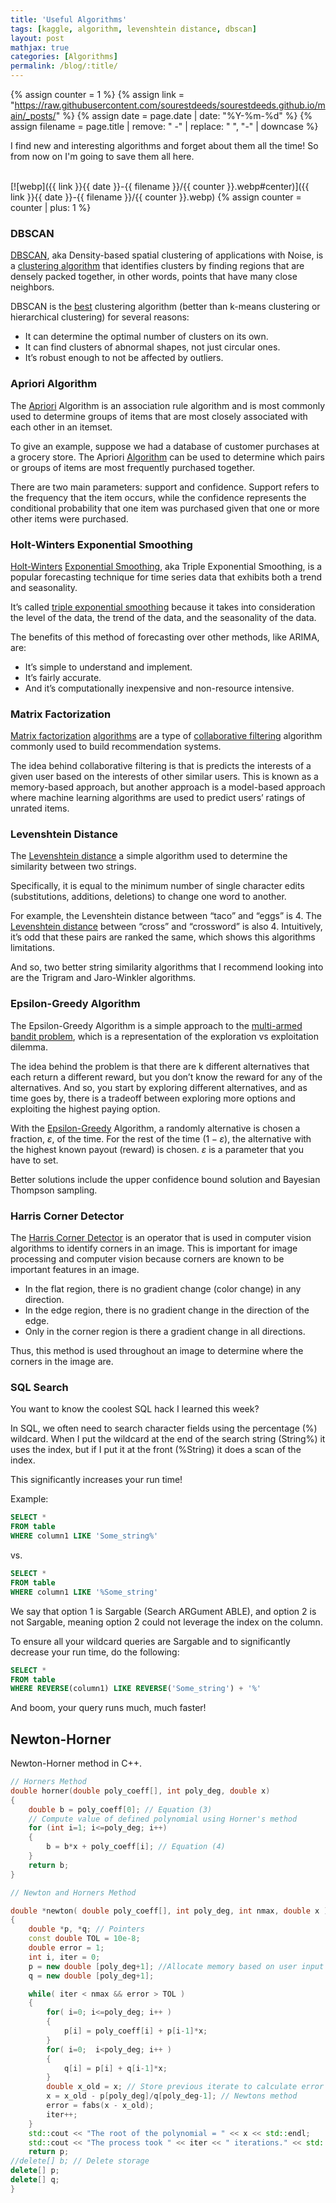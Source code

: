 ```yaml
---
title: 'Useful Algorithms'
tags: [kaggle, algorithm, levenshtein distance, dbscan]
layout: post
mathjax: true
categories: [Algorithms]
permalink: /blog/:title/
---
```


{% assign counter = 1 %}
{% assign link = "https://raw.githubusercontent.com/sourestdeeds/sourestdeeds.github.io/main/_posts/" %}
{% assign date = page.date | date: "%Y-%m-%d" %}
{% assign filename = page.title | remove: " -" | replace: " ", "-" | downcase %}

I find new and interesting algorithms and forget about them all the time! So from now on I'm going to save them all here.

<br>
[![webp]({{ link }}{{ date }}-{{ filename }}/{{ counter }}.webp#center)]({{ link }}{{ date }}-{{ filename }}/{{ counter }}.webp)
{% assign counter = counter | plus: 1 %} 
<br>

### DBSCAN 

[DBSCAN](https://en.wikipedia.org/wiki/DBSCAN), aka Density-based spatial clustering of applications with Noise, is a [clustering algorithm](https://www.kdnuggets.com/2020/04/dbscan-clustering-algorithm-machine-learning.html) that identifies clusters by finding regions that are densely packed together, in other words, points that have many close neighbors.

DBSCAN is the [best](https://towardsdatascience.com/how-dbscan-works-and-why-should-i-use-it-443b4a191c80) clustering algorithm (better than k-means clustering or hierarchical clustering) for several reasons:

- It can determine the optimal number of clusters on its own.
- It can find clusters of abnormal shapes, not just circular ones.
- It’s robust enough to not be affected by outliers.

### Apriori Algorithm

The [Apriori](http://rasbt.github.io/mlxtend/user_guide/frequent_patterns/apriori/) Algorithm is an association rule algorithm and is most commonly used to determine groups of items that are most closely associated with each other in an itemset.

To give an example, suppose we had a database of customer purchases at a grocery store. The Apriori [Algorithm](https://www.educative.io/edpresso/what-is-the-apriori-algorithm) can be used to determine which pairs or groups of items are most frequently purchased together.

There are two main parameters: support and confidence. Support refers to the frequency that the item occurs, while the confidence represents the conditional probability that one item was purchased given that one or more other items were purchased.

###  Holt-Winters Exponential Smoothing

[Holt-Winters](https://towardsdatascience.com/holt-winters-exponential-smoothing-d703072c0572) [Exponential Smoothing](https://en.wikipedia.org/wiki/Exponential_smoothing), aka Triple Exponential Smoothing, is a popular forecasting technique for time series data that exhibits both a trend and seasonality.

It’s called [triple exponential smoothing](https://machinelearningmastery.com/exponential-smoothing-for-time-series-forecasting-in-python/) because it takes into consideration the level of the data, the trend of the data, and the seasonality of the data.

The benefits of this method of forecasting over other methods, like ARIMA, are:

- It’s simple to understand and implement.
- It’s fairly accurate.
- And it’s computationally inexpensive and non-resource intensive.

### Matrix Factorization

[Matrix factorization](https://en.wikipedia.org/wiki/Matrix_factorization_%28recommender_systems%29) [algorithms](https://towardsdatascience.com/recommendation-system-matrix-factorization-d61978660b4b) are a type of [collaborative filtering](https://en.wikipedia.org/wiki/Collaborative_filtering) algorithm commonly used to build recommendation systems.

The idea behind collaborative filtering is that is predicts the interests of a given user based on the interests of other similar users. This is known as a memory-based approach, but another approach is a model-based approach where machine learning algorithms are used to predict users’ ratings of unrated items.

### Levenshtein Distance

The [Levenshtein distance](https://en.wikipedia.org/wiki/Levenshtein_distance) a simple algorithm used to determine the similarity between two strings.

Specifically, it is equal to the minimum number of single character edits (substitutions, additions, deletions) to change one word to another.

For example, the Levenshtein distance between “taco” and “eggs” is 4. The [Levenshtein distance](https://blog.paperspace.com/implementing-levenshtein-distance-word-autocomplete-autocorrect/) between “cross” and “crossword” is also 4. Intuitively, it’s odd that these pairs are ranked the same, which shows this algorithms limitations.

And so, two better string similarity algorithms that I recommend looking into are the Trigram and Jaro-Winkler algorithms.

### Epsilon-Greedy Algorithm

The Epsilon-Greedy Algorithm is a simple approach to the [multi-armed bandit problem](https://en.wikipedia.org/wiki/Multi-armed_bandit), which is a representation of the exploration vs exploitation dilemma.

The idea behind the problem is that there are k different alternatives that each return a different reward, but you don’t know the reward for any of the alternatives. And so, you start by exploring different alternatives, and as time goes by, there is a tradeoff between exploring more options and exploiting the highest paying option.

With the [Epsilon-Greedy](https://www.geeksforgeeks.org/epsilon-greedy-algorithm-in-reinforcement-learning/) Algorithm, a randomly alternative is chosen a fraction, $\varepsilon$, of the time. For the rest of the time $(1-\varepsilon)$, the alternative with the highest known payout (reward) is chosen. $\varepsilon$ is a parameter that you have to set.

Better solutions include the upper confidence bound solution and Bayesian Thompson sampling.

### Harris Corner Detector

The [Harris Corner Detector](https://medium.com/data-breach/introduction-to-harris-corner-detector-32a88850b3f6) is an operator that is used in computer vision algorithms to identify corners in an image. This is important for image processing and computer vision because corners are known to be important features in an image.

- In the flat region, there is no gradient change (color change) in any direction.
- In the edge region, there is no gradient change in the direction of the edge.
- Only in the corner region is there a gradient change in all directions.

Thus, this method is used throughout an image to determine where the corners in the image are.

### SQL Search

You want to know the coolest SQL hack I learned this week?

In SQL, we often need to search character fields using the percentage (%) wildcard. When I put the wildcard at the end of the search string (String%) it uses the index, but if I put it at the front (%String) it does a scan of the index.

This significantly increases your run time!

Example:

```sql
SELECT *
FROM table
WHERE column1 LIKE 'Some_string%'
```

vs.

```sql
SELECT *
FROM table
WHERE column1 LIKE '%Some_string'
```

We say that option 1 is Sargable (Search ARGument ABLE), and option 2 is not Sargable, meaning option 2 could not leverage the index on the column.

To ensure all your wildcard queries are Sargable and to significantly decrease your run time, do the following:

```sql
SELECT *
FROM table
WHERE REVERSE(column1) LIKE REVERSE('Some_string') + '%'
```

And boom, your query runs much, much faster!


## Newton-Horner 

Newton-Horner method in C++.

```cpp
// Horners Method
double horner(double poly_coeff[], int poly_deg, double x)
{
    double b = poly_coeff[0]; // Equation (3)
    // Compute value of defined polynomial using Horner's method
    for (int i=1; i<=poly_deg; i++)
    {
        b = b*x + poly_coeff[i]; // Equation (4)
    }
    return b;
}

// Newton and Horners Method

double *newton( double poly_coeff[], int poly_deg, int nmax, double x )
{
    double *p, *q; // Pointers
    const double TOL = 10e-8;
    double error = 1;
    int i, iter = 0;
    p = new double [poly_deg+1]; //Allocate memory based on user input
    q = new double [poly_deg+1];

    while( iter < nmax && error > TOL )
    {
        for( i=0; i<=poly_deg; i++ )
        {
            p[i] = poly_coeff[i] + p[i-1]*x;
        }
        for( i=0;  i<poly_deg; i++ )
        {
            q[i] = p[i] + q[i-1]*x;
        }
        double x_old = x; // Store previous iterate to calculate error
        x = x_old - p[poly_deg]/q[poly_deg-1]; // Newtons method
        error = fabs(x - x_old);
        iter++;
    }
    std::cout << "The root of the polynomial = " << x << std::endl;
    std::cout << "The process took " << iter << " iterations." << std::endl;
    return p;
//delete[] b; // Delete storage
delete[] p;
delete[] q;
}
```

